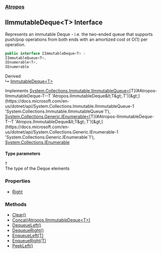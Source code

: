 ### [Atropos](./Atropos.md 'Atropos')
## IImmutableDeque&lt;T&gt; Interface
Represents an immutable Deque - i.e. the two-ended queue that supports push/pop operations from both ends with an amortized cost ot O(1) per operation.  
```csharp
public interface IImmutableDeque<T> :
IImmutableQueue<T>,
IEnumerable<T>,
IEnumerable
```
Derived  
&#8627; [ImmutableDeque&lt;T&gt;](./ImmutableDeque-T-.md 'Atropos.ImmutableDeque&lt;T&gt;')  

Implements [System.Collections.Immutable.IImmutableQueue&lt;](https://docs.microsoft.com/en-us/dotnet/api/System.Collections.Immutable.IImmutableQueue-1 'System.Collections.Immutable.IImmutableQueue`1')[T](#Atropos-IImmutableDeque-T--T 'Atropos.IImmutableDeque&lt;T&gt;.T')[&gt;](https://docs.microsoft.com/en-us/dotnet/api/System.Collections.Immutable.IImmutableQueue-1 'System.Collections.Immutable.IImmutableQueue`1'), [System.Collections.Generic.IEnumerable&lt;](https://docs.microsoft.com/en-us/dotnet/api/System.Collections.Generic.IEnumerable-1 'System.Collections.Generic.IEnumerable`1')[T](#Atropos-IImmutableDeque-T--T 'Atropos.IImmutableDeque&lt;T&gt;.T')[&gt;](https://docs.microsoft.com/en-us/dotnet/api/System.Collections.Generic.IEnumerable-1 'System.Collections.Generic.IEnumerable`1'), [System.Collections.IEnumerable](https://docs.microsoft.com/en-us/dotnet/api/System.Collections.IEnumerable 'System.Collections.IEnumerable')  
#### Type parameters
<a name='Atropos-IImmutableDeque-T--T'></a>
`T`  
The type of the Deque elements  
  
### Properties
- [Right](./IImmutableDeque-T--Right.md 'Atropos.IImmutableDeque&lt;T&gt;.Right')
### Methods
- [Clear()](./IImmutableDeque-T--Clear().md 'Atropos.IImmutableDeque&lt;T&gt;.Clear()')
- [Concat(Atropos.IImmutableDeque&lt;T&gt;)](./IImmutableDeque-T--Concat(IImmutableDeque-T-).md 'Atropos.IImmutableDeque&lt;T&gt;.Concat(Atropos.IImmutableDeque&lt;T&gt;)')
- [DequeueLeft()](./IImmutableDeque-T--DequeueLeft().md 'Atropos.IImmutableDeque&lt;T&gt;.DequeueLeft()')
- [DequeueRight()](./IImmutableDeque-T--DequeueRight().md 'Atropos.IImmutableDeque&lt;T&gt;.DequeueRight()')
- [EnqueueLeft(T)](./IImmutableDeque-T--EnqueueLeft(T).md 'Atropos.IImmutableDeque&lt;T&gt;.EnqueueLeft(T)')
- [EnqueueRight(T)](./IImmutableDeque-T--EnqueueRight(T).md 'Atropos.IImmutableDeque&lt;T&gt;.EnqueueRight(T)')
- [PeekLeft()](./IImmutableDeque-T--PeekLeft().md 'Atropos.IImmutableDeque&lt;T&gt;.PeekLeft()')
